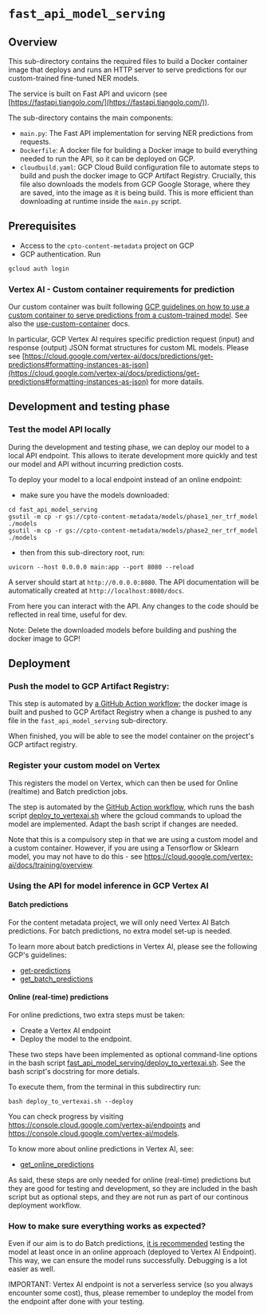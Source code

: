 # `fast_api_model_serving`

## Overview

This sub-directory contains the required files to build a Docker container image that deploys and runs an HTTP server to serve predictions for our custom-trained fine-tuned NER models.

The service is built on Fast API and uvicorn (see [https://fastapi.tiangolo.com/](https://fastapi.tiangolo.com/)).

The sub-directory contains the main components:
- `main.py`: The Fast API implementation for serving NER predictions from requests.
- `Dockerfile`: A docker file for building a Docker image to build everything needed to run the API, so it can be deployed on GCP.
- `cloudbuild.yaml`: GCP Cloud Build configuration file to automate steps to build and push the docker image to GCP Artifact Registry. Crucially, this file also downloads the models from GCP Google Storage, where they are saved, into the image as it is being build. This is more efficient than downloading at runtime inside the `main.py` script.

## Prerequisites
- Access to the `cpto-content-metadata` project on GCP
- GCP authentication. Run

```bash
gcloud auth login
```

### Vertex AI - Custom container requirements for prediction

Our custom container was built following [GCP guidelines on how to use a custom container to serve predictions from a custom-trained model](https://cloud.google.com/vertex-ai/docs/predictions/custom-container-requirements). See also the [use-custom-container](https://cloud.google.com/vertex-ai/docs/predictions/use-custom-container) docs.

In particular, GCP Vertex AI requires specific prediction request (input) and response (output) JSON format structures for custom ML models. Please see [https://cloud.google.com/vertex-ai/docs/predictions/get-predictions#formatting-instances-as-json](https://cloud.google.com/vertex-ai/docs/predictions/get-predictions#formatting-instances-as-json) for more datails.


## Development and testing phase

### Test the model API locally

During the development and testing phase, we can deploy our model to a local API endpoint. This allows to iterate development more quickly and test our model and API without incurring prediction costs.

To deploy your model to a local endpoint instead of an online endpoint:

- make sure you have the models downloaded:

```shell
cd fast_api_model_serving
gsutil -m cp -r gs://cpto-content-metadata/models/phase1_ner_trf_model ./models
gsutil -m cp -r gs://cpto-content-metadata/models/phase2_ner_trf_model ./models
```

- then from this sub-directory root, run:

```shell
uvicorn --host 0.0.0.0 main:app --port 8080 --reload
```

A server should start at `http://0.0.0.0:8080`.
The API documentation will be automatically created at `http://localhost:8080/docs`.

From here you can interact with the API. Any changes to the code should be reflected in real time, useful for dev.

Note: Delete the downloaded models before building and pushing the docker image to GCP!


## Deployment

### Push the model to GCP Artifact Registry:

This step is automated by [a GitHub Action workflow](.github/workflows/build-upload-model-api-gcp.yaml); the docker image is built and pushed to GCP Artifact Registry
when a change is pushed to any file in the `fast_api_model_serving` sub-directory.

When finished, you will be able to see the model container on the project's GCP artifact registry.


### Register your custom model on Vertex

This registers the model on Vertex, which can then be used for Online (realtime) and Batch prediction jobs.

The step is automated by the [GitHub Action workflow](../.github/workflows/build-upload-model-api-gcp.yaml), which runs the bash script [deploy_to_vertexai.sh](fast_api_model_serving/deploy_to_vertexai.sh) where the gcloud commands to upload the model are implemented.
Adapt the bash script if changes are needed.

Note that this is a compulsory step in that we are using a custom model and a custom container. However, if you are using a Tensorflow or Sklearn model, you may not have to do this - see https://cloud.google.com/vertex-ai/docs/training/overview.



### Using the API for model inference in GCP Vertex AI

#### Batch predictions

For the content metadata project, we will only need Vertex AI Batch predictions. For batch predictions, no extra model set-up is needed.

To learn more about batch predictions in Vertex AI, please see the following GCP's guidelines:
- [get-predictions](https://cloud.google.com/vertex-ai/docs/predictions/get-predictions)
- [get_batch_predictions](https://cloud.google.com/vertex-ai/docs/predictions/get-predictions#get_batch_predictions)


#### Online (real-time) predictions

For online predictions, two extra steps must be taken:
- Create a Vertex AI endpoint
- Deploy the model to the endpoint.

These two steps have been implemented as optional command-line options in the bash script [fast_api_model_serving/deploy_to_vertexai.sh](fast_api_model_serving/deploy_to_vertexai.sh).
See the bash script's docstring for more detials.

To execute them, from the terminal in this subdirectiry run:
```shell
bash deploy_to_vertexai.sh --deploy
```

You can check progress by visiting https://console.cloud.google.com/vertex-ai/endpoints and https://console.cloud.google.com/vertex-ai/models.

To know more about online predictions in Vertex AI, see:
- [get_online_predictions](https://cloud.google.com/vertex-ai/docs/predictions/get-predictions#get_online_predictions)

As said, these steps are only needed for online (real-time) predictions
but they are good for testing and development, so they are included in the bash script but as optional steps, and they are not run as part of our continous deployment workflow.


### How to make sure everything works as expected?

Even if our aim is to do Batch predictions, [it is recommended](https://medium.com/google-cloud/google-vertex-ai-batch-predictions-ad7057d18d1f) testing the model at least once in an online approach (deployed to Vertex AI Endpoint). This way, we can ensure the model runs successfully. Debugging is a lot easier as well.

IMPORTANT: Vertex AI endpoint is not a serverless service (so you always encounter some cost), thus, please remember to undeploy the model from the endpoint after done with your testing.
